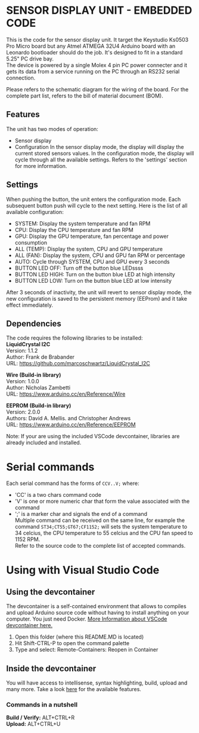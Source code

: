 # SENSOR DISPLAY UNIT - EMBEDDED CODE
This is the code for the sensor display unit.
It target the Keystudio Ks0503 Pro Micro board but any Atmel ATMEGA 32U4 Arduino
board with an Leonardo bootloader should do the job. It's designed to fit in
a standard 5.25" PC drive bay.  
The device is powered by a single Molex 4 pin PC power connecter and it gets its data from a service running on the PC through an RS232 serial connection.

Please refers to the schematic diagram for the wiring of the board.
For the complete part list, refers to the bill of material document (BOM).

## Features
The unit has two modes of operation:
- Sensor display
- Configuration
In the sensor display mode, the display will display the current stored sensors values.
In the configuration mode, the display will cycle through all the available settings. Refers to the 'settings' section for more information.

## Settings
When pushing the button, the unit enters the configuration mode. Each subsequent button push will cycle to the next setting. Here is the list of all available configuration:
- SYSTEM: Display the system temperature and fan RPM
- CPU: Display the CPU temperature and fan RPM
- GPU: Display the GPU temperature, fan percentage and power consumption
- ALL (TEMP): Display the system, CPU and GPU temperature
- ALL (FAN): Display the system, CPU and GPU fan RPM or percentage
- AUTO: Cycle through SYSTEM, CPU and GPU every 3 seconds
- BUTTON LED OFF: Turn off the button blue LEDssss
- BUTTON LED HIGH: Turn on the button blue LED at high intensity
- BUTTON LED LOW: Turn on the button blue LED at low intensity

After 3 seconds of inactivity, the unit will revert to sensor display mode, the new configuration is saved to the persistent memory (EEProm) and it take effect immediately.

## Dependencies
The code requires the following libraries to be installed:  
**LiquidCrystal I2C**  
Version: 1.1.2  
Author: Frank de Brabander  
URL: https://github.com/marcoschwartz/LiquidCrystal_I2C

**Wire (Build-in library)**  
Version: 1.0.0  
Author: Nicholas Zambetti  
URL: https://www.arduino.cc/en/Reference/Wire

**EEPROM (Build-in library)**  
Version: 2.0.0  
Authors: David A. Mellis. and Christopher Andrews  
URL: https://www.arduino.cc/en/Reference/EEPROM

Note: If your are using the included VSCode devcontainer, libraries are already included and installed.

# Serial commands
Each serial command has the forms of `CCV..V;` where:
- 'CC' is a two chars command code
- 'V' is one or more numeric char that form the value associated with the command
- ';' is a marker char and signals the end of a command  
 Multiple command can be received on the same line, for example the
 command `ST34;CT55;GT67;CF1152;` will sets the system temperature
 to 34 celcius, the CPU temperature to 55 celcius and the CPU fan speed to 1152 RPM.  
 Refer to the source code to the complete list of accepted commands.
 
# Using with Visual Studio Code
## Using the devcontainer
The devcontainer is a self-contained environment that allows to compiles and upload
Arduino source code without having to install anything on your computer. You just need Docker.
[More Information about VSCode devcontainer here.](https://code.visualstudio.com/docs/remote/containers)
1. Open this folder (where this README.MD is located)
2. Hit Shift-CTRL-P  to open the command palette
3. Type and select: Remote-Containers: Reopen in Container

## Inside the devcontainer
You will have access to intellisense, syntax highlighting, build, upload and many more.
Take a look [here](https://marketplace.visualstudio.com/items?itemName=vsciot-vscode.vscode-arduino) for the available features.

### Commands in a nutshell
**Build / Verify:** ALT+CTRL+R  
**Upload:** ALT+CTRL+U
